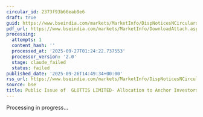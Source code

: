 ```yaml
---
circular_id: 2373f93b66eab9e6
draft: true
guid: https://www.bseindia.com/markets/MarketInfo/DispNoticesNCirculars.aspx?Noticeid={45FA1FAC-9723-4ACB-841E-91BEF866E73E}&noticeno=20250926-70&dt=09/26/2025&icount=70&totcount=76&flag=0
pdf_url: https://www.bseindia.com/markets/MarketInfo/DownloadAttach.aspx?id=20250926-70&attachedId=f0e54563-dd1c-4990-81bf-59cdf1321191
processing:
  attempts: 1
  content_hash: ''
  processed_at: '2025-09-27T01:24:22.737553'
  processor_version: '2.0'
  stage: claude_failed
  status: failed
published_date: '2025-09-26T14:49:34+00:00'
rss_url: https://www.bseindia.com/markets/MarketInfo/DispNoticesNCirculars.aspx?Noticeid={45FA1FAC-9723-4ACB-841E-91BEF866E73E}&noticeno=20250926-70&dt=09/26/2025&icount=70&totcount=76&flag=0
source: bse
title: Public Issue of  GLOTTIS LIMITED- Allocation to Anchor Investors
---
```


Processing in progress...